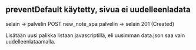 ## preventDefault käytetty, sivua ei uudelleenladata
selain -> palvelin POST new_note_spa
palvelin -> selain 201 (Created)

Lisätään uusi palikka listaan javascriptillä, eli uusimman data.json saa vain uudelleenlataamalla.